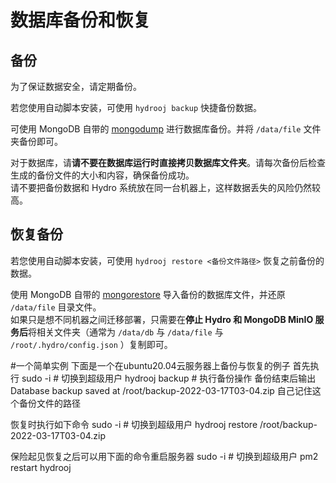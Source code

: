 # 数据库备份和恢复

## 备份

为了保证数据安全，请定期备份。  

若您使用自动脚本安装，可使用 `hydrooj backup` 快捷备份数据。

可使用 MongoDB 自带的 [mongodump](https://docs.mongodb.com/database-tools/mongodump/) 进行数据库备份。并将 `/data/file` 文件夹备份即可。  

对于数据库，请**请不要在数据库运行时直接拷贝数据库文件夹**。请每次备份后检查生成的备份文件的大小和内容，确保备份成功。  
请不要把备份数据和 Hydro 系统放在同一台机器上，这样数据丢失的风险仍然较高。  

## 恢复备份

若您使用自动脚本安装，可使用 `hydrooj restore <备份文件路径>` 恢复之前备份的数据。

使用 MongoDB 自带的 [mongorestore](https://docs.mongodb.com/database-tools/mongorestore/) 导入备份的数据库文件，并还原 `/data/file` 目录文件。  
如果只是想不同机器之间迁移部署，只需要在**停止 Hydro 和 MongoDB MinIO 服务后**将相关文件夹（通常为 `/data/db` 与 `/data/file` 与 `/root/.hydro/config.json` ）复制即可。


#一个简单实例
下面是一个在ubuntu20.04云服务器上备份与恢复的例子
首先执行
sudo -i # 切换到超级用户
hydrooj backup # 执行备份操作
备份结束后输出
Database backup saved at /root/backup-2022-03-17T03-04.zip
自己记住这个备份文件的路径

恢复时执行如下命令
sudo -i # 切换到超级用户
hydrooj restore /root/backup-2022-03-17T03-04.zip

保险起见恢复之后可以用下面的命令重启服务器
sudo -i # 切换到超级用户
pm2 restart hydrooj
